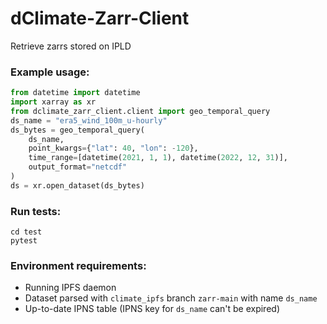 # dClimate-Zarr-Client
Retrieve zarrs stored on IPLD

### Example usage:

```python
from datetime import datetime
import xarray as xr
from dclimate_zarr_client.client import geo_temporal_query
ds_name = "era5_wind_100m_u-hourly"
ds_bytes = geo_temporal_query(
    ds_name,
    point_kwargs={"lat": 40, "lon": -120},
    time_range=[datetime(2021, 1, 1), datetime(2022, 12, 31)],
    output_format="netcdf"
)
ds = xr.open_dataset(ds_bytes)
```
### Run tests:
```shell
cd test
pytest
```

### Environment requirements:

- Running IPFS daemon
- Dataset parsed with `climate_ipfs` branch `zarr-main` with name `ds_name`
- Up-to-date IPNS table (IPNS key for `ds_name` can't be expired)
